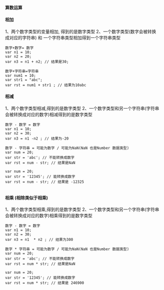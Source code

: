#### 算数运算


#### 相加
1、两个数字类型的变量相加, 得到的是数字类型
2、一个数字类型(数字会被转换成对应的字符串) 和 一个字符串类型相加得到一个字符串类型

```
数字+数字= 数字
var n1 = 10;
var n2 = 20;
var n3 = n1 + n2; // 结果是30;

数字+字符串=字符串
var num1 = 10;
var str1 = "abc";
var rst = num1 + str1 ; // 结果为10abc
```


#### 相减
1、两个数字类型相减,得到的是数字类型
2、一个数字类型和另一个字符串(字符串会被转换成对应的数字)相减得到的是数字类型

```
数字 - 数字 = 数字
var n1 = 10;
var n2 = 30;
var n3 = n1 -n2 ; // 结果为-20

数字 - 字符串 = 可能为数字 / 可能为NaN(NaN 也是Number 数据类型)
var num = 20;
var str = 'abc'; // 不能转换成数字
var rst = num - str; // 结果是NaN

var num = 20;
var str = '12345'; // 能转换成数字
var rst = num - str; // 结果是 -12325
 
```


#### 相乘 (相除类似于相乘)
1、两个数字类型相乘,得到的是数字类型
2、一个数字类型和另一个字符串(字符串会被转换成对应的数字)相乘得到的是数字类型

```
数字 - 数字 = 数字
var n1 = 10;
var n2 = 30;
var n3 = n1  * n2 ; // 结果为300

数字 * 字符串 = 可能为数字 / 可能为NaN(NaN 也是Number 数据类型)
var num = 20;
var str = 'abc'; // 不能转换成数字
var rst = num * str; // 结果是NaN

var num = 20;
var str = '12345'; // 能转换成数字
var rst = num * str; // 结果是 246900
```



